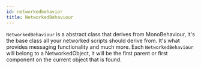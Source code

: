 ```yaml
---
id: networkedbehavior
title: NetworkedBehaviour
---
```


`NetworkedBehaviour` is a abstract class that derives from MonoBehaviour, it's the base class all your networked scripts should derive from. It's what provides messaging functionality and much more. Each `NetworkedBehaviour` will belong to a NetworkedObject, it will be the first parent or first component on the current object that is found.